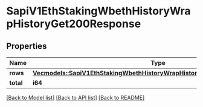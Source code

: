 # SapiV1EthStakingWbethHistoryWrapHistoryGet200Response

## Properties

Name | Type | Description | Notes
------------ | ------------- | ------------- | -------------
**rows** | [**Vec<models::SapiV1EthStakingWbethHistoryWrapHistoryGet200ResponseRowsInner>**](_sapi_v1_eth_staking_wbeth_history_wrapHistory_get_200_response_rows_inner.md) |  | 
**total** | **i64** |  | 

[[Back to Model list]](../README.md#documentation-for-models) [[Back to API list]](../README.md#documentation-for-api-endpoints) [[Back to README]](../README.md)


